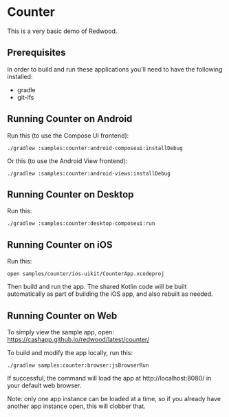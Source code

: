 Counter
=======

This is a very basic demo of Redwood.


Prerequisites
-------------

In order to build and run these applications you'll need to have the following installed:
- gradle
- git-lfs


Running Counter on Android
----------------------

Run this (to use the Compose UI frontend):

```
./gradlew :samples:counter:android-composeui:installDebug
```

Or this (to use the Android View frontend):

```
./gradlew :samples:counter:android-views:installDebug
```


Running Counter on Desktop
----------------------

Run this:

```
./gradlew :samples:counter:desktop-composeui:run
```


Running Counter on iOS
----------------------

Run this:
```
open samples/counter/ios-uikit/CounterApp.xcodeproj
```

Then build and run the app. The shared Kotlin code will be built automatically as part of building the iOS app, and also rebuilt as needed.


Running Counter on Web
----------------------

To simply view the sample app, open: https://cashapp.github.io/redwood/latest/counter/

To build and modify the app locally, run this:
```
./gradlew samples:counter:browser:jsBrowserRun
```

If successful, the command will load the app at http://localhost:8080/ in your default web browser.

Note: only one app instance can be loaded at a time, so if you already have another app instance open, this will clobber that.
